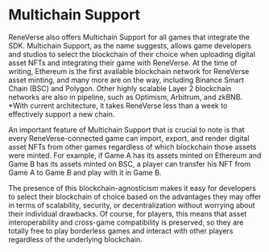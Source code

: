 # Multichain Support

ReneVerse also offers Multichain Support for all games that integrate the SDK. Multichain Support, as the name suggests, allows game developers and studios to select the blockchain of their choice when uploading digital asset NFTs and integrating their game with ReneVerse. At the time of writing, Ethereum is the first available blockchain network for ReneVerse asset minting, and many more are on the way, including Binance Smart Chain (BSC) and Polygon. Other highly scalable Layer 2 blockchain networks are also in pipeline, such as Optimism, Arbitrum, and zkBNB. \*With current architecture, it takes ReneVerse less than a week to effectively support a new chain.

An important feature of Multichain Support that is crucial to note is that every ReneVerse-connected game can import, export, and render digital asset NFTs from other games regardless of which blockchain those assets were minted. For example, if Game A has its assets minted on Ethereum and Game B has its assets minted on BSC, a player can transfer his NFT from Game A to Game B and play with it in Game B.&#x20;

The presence of this blockchain-agnosticism makes it easy for developers to select their blockchain of choice based on the advantages they may offer in terms of scalability, security, or decentralization without worrying about their individual drawbacks. Of course, for players, this means that asset interoperability and cross-game compatibility is preserved, so they are totally free to play borderless games and interact with other players regardless of the underlying blockchain.
